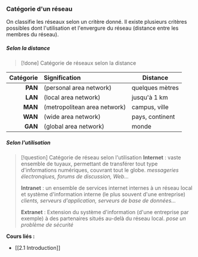 ### Catégorie d'un réseau

On classifie les réseaux selon un critère donné. Il existe plusieurs critères possibles dont l'utilisation et l'envergure du réseau (distance entre les membres du réseau).

##### Selon la distance

>[!done] Catégorie de réseaux selon la distance 
>
| Catégorie | Signification                | Distance        |
| ---------:|:---------------------------- | --------------- |
|   **PAN** | (personal area network)      | quelques mètres |
|   **LAN** | (local area network)         | jusqu'à 1 km |
|   **MAN** | (metropolitean area network) | campus, ville |
|   **WAN** | (wide area network)          | pays, continent |
|   **GAN** | (global area network)        | monde |

##### Selon l'utilisation

>[!question] Catégorie de réseau selon l'utilisation 
>**Internet** : vaste ensemble de tuyaux, permettant de transférer tout type d'informations numériques, couvrant tout le globe.
>*messageries électronqiues, forums de discussion, Web...*
>
>**Intranet** : un ensemble de services internet internes à un réseau local et système d'information interne (le plus souvent d'une entreprise)
>*clients, serveurs d'application, serveurs de base de données...*
>
>**Extranet** : Extension du système d'information (d'une entreprise par exemple) à des partenaires situés au-delà du réseau local.
>*pose un problème de sécurité*


**Cours liés :**
- [[2.1 Introduction]]